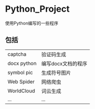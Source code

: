 # Python_Project
使用Python编写的一些程序
## 包括
| | |
| ------- | --------- |
| captcha | 验证码生成 |
| docx python | 编写docx文档的程序 |
| symbol pic | 生成符号图片 |
| Web Spider | 网络爬虫 |
| WorldCloud | 词云生成 |
| ... | ... |
